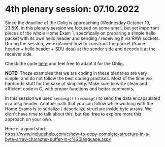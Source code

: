 # 4th plenary session: 07.10.2022 #

Since the deadline of the Oblig is approaching (Wednesday October 19, 23:59), in
this plenary session we focused on some small, but yet important pieces of the
whole Home Exam 1, specifically on preparing a simple hello packet with its own
hello header and sending / receiving it via RAW sockets. During the session, we
explained how to construct the packet (frame header + hello header + SDU data)
at the sender side and decode it at the receiver side.  

Check the code
[here](https://github.com/kr1stj0n/plenaries-in3230-in4230-h22/tree/main/p4_07-10-2022/ping-pong)
and feel free to adapt it for the Oblig.  

**NOTE:** These examples that we are coding in these plenaries are very simple,
and do not follow the best coding practises. Most of the time we hardcode stuff
for the sake of simplicity. Make sure to write clean and efficient code in C,
with proper functions and better comments.  

In this session we used `sendmsg()` / `recvmsg()` to send the data encapsulated
in a msg header. Another path that you can follow while working with the Home
Exams is to serialize / deserialize structure inside byte arrays. We didn't have
time to talk about this, but feel free to explore more this approach on your own.  

Here is a good start:  
<https://www.includehelp.com/c/how-to-copy-complete-structure-in-a-byte-array-character-buffer-in-c%20language.aspx>
